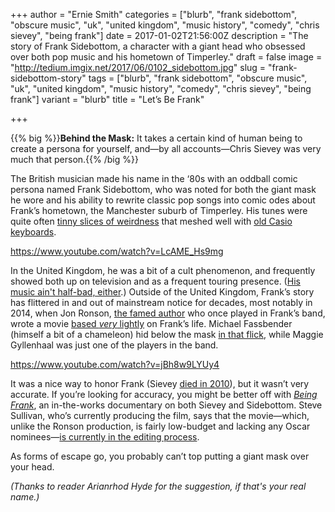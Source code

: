 +++
author = "Ernie Smith"
categories = ["blurb", "frank sidebottom", "obscure music", "uk", "united kingdom", "music history", "comedy", "chris sievey", "being frank"]
date = 2017-01-02T21:56:00Z
description = "The story of Frank Sidebottom, a character with a giant head who obsessed over both pop music and his hometown of Timperley."
draft = false
image = "http://tedium.imgix.net/2017/06/0102_sidebottom.jpg"
slug = "frank-sidebottom-story"
tags = ["blurb", "frank sidebottom", "obscure music", "uk", "united kingdom", "music history", "comedy", "chris sievey", "being frank"]
variant = "blurb"
title = "Let’s Be Frank"

+++

{{% big %}}**Behind the Mask:** It takes a certain kind of human being to create a persona for yourself, and—by all accounts—Chris Sievey was very much that person.{{% /big %}}

The British musician made his name in the ‘80s with an oddball comic persona named Frank Sidebottom, who was noted for both the giant mask he wore and his ability to rewrite classic pop songs into comic odes about Frank’s hometown, the Manchester suburb of Timperley. His tunes were quite often [tinny slices of weirdness](https://www.youtube.com/watch?v=HM8qQ2LUeq8) that meshed well with [old Casio keyboards](http://tedium.co/2016/11/17/casio-keyboards-casiotone-cultural-impact/).

https://www.youtube.com/watch?v=LcAME_Hs9mg

In the United Kingdom, he was a bit of a cult phenomenon, and frequently showed both up on television and as a frequent touring presence. ([His music ain't half-bad, either](http://amzn.to/2hx8rQ3).) Outside of the United Kingdom, Frank’s story has flittered in and out of mainstream notice for decades, most notably in 2014, when Jon Ronson, [the famed author](http://amzn.to/2ifWHFP) who once played in Frank’s band, wrote a movie [based *very* lightly](https://www.theguardian.com/culture/2014/jan/12/frank-sidebottom-movie-michael-fassbender-chris-sievey) on Frank’s life. Michael Fassbender (himself a bit of a chameleon) hid below the mask [in that flick](https://www.youtube.com/watch?v=9dcLw6CPzIs), while Maggie Gyllenhaal was just one of the players in the band.

https://www.youtube.com/watch?v=jBh8w9LYUy4

It was a nice way to honor Frank (Sievey [died in 2010](http://www.avclub.com/article/rip-cult-comic-chris-sievey-aka-frank-sidebottom-42350)), but it wasn’t very accurate. If you’re looking for accuracy, you might be better off with [*Being Frank*](http://www.beingfrankmovie.com/), an in-the-works documentary on both Sievey and Sidebottom. Steve Sullivan, who’s currently producing the film, says that the movie—which, unlike the Ronson production, is fairly low-budget and lacking any Oscar nominees—[is currently in the editing process](http://us6.campaign-archive2.com/?u=225e11d43d10c1699a79bef9b&id=6968b33736).

As forms of escape go, you probably can’t top putting a giant mask over your head.

*(Thanks to reader Arianrhod Hyde for the suggestion, if that's your real name.)*